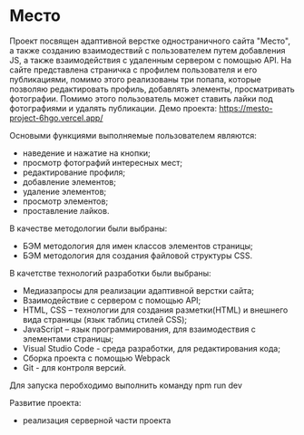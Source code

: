 # Место

Проект посвящен адаптивной верстке одностраничного сайта "Место", а также созданию взаимодествий с пользователем путем добавления JS, а также взаимодействия с удаленным сервером с помощью API.
На сайте представлена страничка с профилем пользователя и его публикациями, помимо этого реализованы три попапа, которые позволяю редактировать профиль, добавлять элементы, просматривать фотографии. Помимо этого пользователь может ставить лайки под фотографиями и удалять публикации.
Демо проекта: https://mesto-project-6hgo.vercel.app/

Основыми функциями выполняемые пользователем являются:

- наведение и нажатие на кнопки;
- просмотр фотографий интересных мест;
- редактирование профиля;
- добавление элементов;
- удаление элементов;
- просмотр элементов;
- проставление лайков.

В качестве методологии были выбраны:

- БЭМ методология для имен классов элементов страницы;
- БЭМ методология для создания файловой структуры CSS.

В качетстве технологий разработки были выбраны:

- Медиазапросы для реализации адаптивной верстки сайта;
- Взаимодействие с сервером с помощью API;
- HTML, CSS – технологии для создания разметки(HTML) и внешнего вида страницы (язык таблиц стилей CSS);
- JavaScript – язык программирования, для взаимодествия с элементами страницы;
- Visual Studio Code - среда разработки, для редактирования кода;
- Сборка проекта с помощью Webpack
- Git - для контроля версий.

Для запуска перобходимо выполнить команду npm run dev

Развитие проекта:
- реализация серверной части проекта
